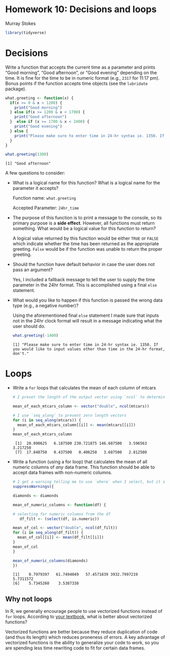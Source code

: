 Homework 10: Decisions and loops
================
Murray Stokes

``` r
library(tidyverse)
```

# Decisions

Write a function that accepts the current time as a parameter and prints
“Good morning”, “Good afternoon”, or “Good evening” depending on the
time. It is fine for the time to be in numeric format (e.g., `2317` for
11:17 pm). Bonus points if the function accepts time objects (see the
`lubridate` package).

``` r
what.greeting <- function(x) {
  if(x >= 0 & x < 1200) {
    print("Good morning")
  } else if(x >= 1200 & x < 1700) {
    print("Good afternoon")
  }  else if (x >= 1700 & x < 2400) {
    print("Good evening")
  } else {
    print("Please make sure to enter time in 24-hr syntax ie. 1350. If you would like to input values other than time in the 24-hr format, don't.")
  }
}
```

``` r
what.greeting(1300)
```

    [1] "Good afternoon"

A few questions to consider:

-   What is a logical name for this function? What is a logical name for
    the parameter it accepts?

    Function name: `what.greeting`

    Accepted Parameter: `24hr_time`

-   The purpose of this function is to print a message to the console,
    so its primary purpose is a **side effect**. However, all functions
    must return something. What would be a logical value for this
    function to return?

    A logical value returned by this function would be either `TRUE` or
    `FALSE` which indicate whether the time has been returned as the
    appropriate greeting. `False` would be if the function was unable to
    return the proper greeting.

-   Should the function have default behavior in case the user does not
    pass an argument?

    Yes, I included a fallback message to tell the user to supply the
    time parameter in the 24hr format. This is accomplished using a
    final `else` statement.

-   What would you like to happen if this function is passed the wrong
    data type (e.g., a negative number)?

    Using the aforementioned final `else` statement I made sure that
    inputs not in the 24hr clock format will result in a message
    indicating what the user should do.

    ``` r
    what.greeting(-1400)
    ```

        [1] "Please make sure to enter time in 24-hr syntax ie. 1350. If you would like to input values other than time in the 24-hr format, don't."

# Loops

-   Write a `for` loops that calculates the mean of each column of
    mtcars

    ``` r
    # I preset the length of the output vector using `ncol` to determine the number of columns.

    mean_of_each_mtcars_column <- vector("double", ncol(mtcars))  

    # I use `seq_along` to prevent zero length vectors
    for (i in seq_along(mtcars)) {            
      mean_of_each_mtcars_column[[i]] <- mean(mtcars[[i]])      
    }
    mean_of_each_mtcars_column
    ```

         [1]  20.090625   6.187500 230.721875 146.687500   3.596563   3.217250
         [7]  17.848750   0.437500   0.406250   3.687500   2.812500

-   Write a function (using a for loop) that calculates the mean of all
    numeric columns of *any* data frame. This function should be able to
    accept data frames with non-numeric columns.

    ``` r
    # I get a warning telling me to use `where` when I select, but it still works correctly. Apparently just bad practice, and when I use `where` the function can't be found even though it seems to be part of dplyr
    suppressWarnings({

    diamonds <- diamonds

    mean_of_numeric_columns <- function(df) {

    # selecting for numeric columns from the df  
       df_filt <- (select(df, is.numeric))

    mean_of_col <- vector("double", ncol(df_filt))  
    for (i in seq_along(df_filt)) {
      mean_of_col[[i]] <- mean(df_filt[[i]])
    } 
    mean_of_col
    }

    mean_of_numeric_columns(diamonds)
    })
    ```

        [1]    0.7979397   61.7494049   57.4571839 3932.7997219    5.7311572
        [6]    5.7345260    3.5387338

## Why not loops

In R, we generally encourage people to use vectorized functions instead
of `for` loops. According to [your
textbook](https://r4ds.had.co.nz/iteration.html), what is better about
vectorized functions?

Vectorized functions are better because they reduce duplication of code
(and thus its length) which reduces proneness of errors. A key advantage
of vectorized functions is the ability to generalize your code to work,
so you are spending less time rewriting code to fit for certain data
frames.
